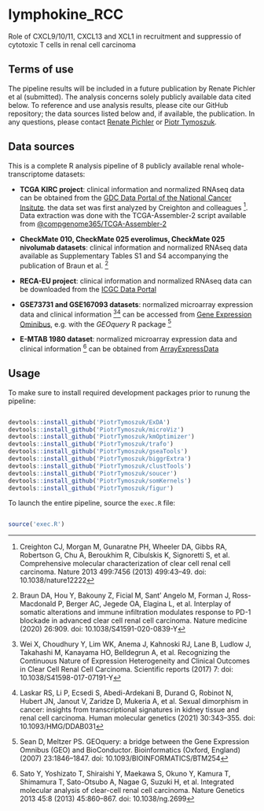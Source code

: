 # lymphokine_RCC

Role of CXCL9/10/11, CXCL13 and XCL1 in recruitment and suppressio of cytotoxic T cells in renal cell carcinoma

## Terms of use

The pipeline results will be included in a future publication by Renate Pichler et al (submitted). The analysis concerns solely publicly available data cited below. To reference and use analysis results, please cite our GitHub repository; the data sources listed below and, if available, the publication. In any questions, please contact [Renate Pichler](mailto:renate.pichler@i-med.ac.at) or [Piotr Tymoszuk](mailto:piotr.s.tymoszuk@gmail.com).

## Data sources

This is a complete R analysis pipeline of 8 publicly available renal whole-transcriptome datasets:

* __TCGA KIRC project__: clinical information and normalized RNAseq data can be obtained from the [GDC Data Portal of the National Cancer Insitute](https://portal.gdc.cancer.gov/). the data set was first analyzed by Creighton and colleagues [^1]. Data extraction was done with the TCGA-Assembler-2 script available from [@compgenome365/TCGA-Assembler-2](https://github.com/compgenome365/TCGA-Assembler-2/tree/master/TCGA-Assembler)

* __CheckMate 010, CheckMate 025 everolimus, CheckMate 025 nivolumab datasets__: clinical information and normalized RNAseq data available as Supplementary Tables S1 and S4 accompanying the publication of Braun et al. [^2]

* __RECA-EU project__: clinical information and normalized RNAseq data can be downloaded from the [ICGC Data Portal](https://dcc.icgc.org/projects/RECA-EU)

* __GSE73731 and GSE167093 datasets__: normalized microarray expression data and clinical information [^3][^4] can be accessed from [Gene Expression Ominibus](https://www.ncbi.nlm.nih.gov/geo/), e.g. with the _GEOquery_ R package [^5]

* __E-MTAB 1980 dataset__: normalized microarray expression data and clinical information [^6] can be obtained from [ArrayExpressData](https://www.ebi.ac.uk/biostudies/arrayexpress/studies/E-MTAB-1980)

## Usage

To make sure to install required development packages prior to runung the pipeline:

```r

devtools::install_github('PiotrTymoszuk/ExDA')
devtools::install_github('PiotrTymoszuk/microViz')
devtools::install_github('PiotrTymoszuk/kmOptimizer')
devtools::install_github('PiotrTymoszuk/trafo')
devtools::install_github('PiotrTymoszuk/gseaTools')
devtools::install_github('PiotrTymoszuk/biggrExtra')
devtools::install_github('PiotrTymoszuk/clustTools')
devtools::install_github('PiotrTymoszuk/soucer')
devtools::install_github('PiotrTymoszuk/somKernels')
devtools::install_github('PiotrTymoszuk/figur')

```
To launch the entire pipeline, source the `exec.R` file:

```r

source('exec.R')

```

[^1]: Creighton CJ, Morgan M, Gunaratne PH, Wheeler DA, Gibbs RA, Robertson G, Chu A, Beroukhim R, Cibulskis K, Signoretti S, et al. Comprehensive molecular characterization of clear cell renal cell carcinoma. Nature 2013 499:7456 (2013) 499:43–49. doi: 10.1038/nature12222

[^2]: Braun DA, Hou Y, Bakouny Z, Ficial M, Sant’ Angelo M, Forman J, Ross-Macdonald P, Berger AC, Jegede OA, Elagina L, et al. Interplay of somatic alterations and immune infiltration modulates response to PD-1 blockade in advanced clear cell renal cell carcinoma. Nature medicine (2020) 26:909. doi: 10.1038/S41591-020-0839-Y

[^3]: Wei X, Choudhury Y, Lim WK, Anema J, Kahnoski RJ, Lane B, Ludlow J, Takahashi M, Kanayama HO, Belldegrun A, et al. Recognizing the Continuous Nature of Expression Heterogeneity and Clinical Outcomes in Clear Cell Renal Cell Carcinoma. Scientific reports (2017) 7: doi: 10.1038/S41598-017-07191-Y

[^4]: Laskar RS, Li P, Ecsedi S, Abedi-Ardekani B, Durand G, Robinot N, Hubert JN, Janout V, Zaridze D, Mukeria A, et al. Sexual dimorphism in cancer: insights from transcriptional signatures in kidney tissue and renal cell carcinoma. Human molecular genetics (2021) 30:343–355. doi: 10.1093/HMG/DDAB031

[^5]: Sean D, Meltzer PS. GEOquery: a bridge between the Gene Expression Omnibus (GEO) and BioConductor. Bioinformatics (Oxford, England) (2007) 23:1846–1847. doi: 10.1093/BIOINFORMATICS/BTM254

[^6]: Sato Y, Yoshizato T, Shiraishi Y, Maekawa S, Okuno Y, Kamura T, Shimamura T, Sato-Otsubo A, Nagae G, Suzuki H, et al. Integrated molecular analysis of clear-cell renal cell carcinoma. Nature Genetics 2013 45:8 (2013) 45:860–867. doi: 10.1038/ng.2699

